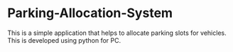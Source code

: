 # Parking-Allocation-System
This is a simple application that helps to allocate parking slots for vehicles. This is developed using python for PC.
